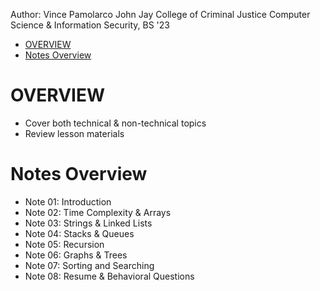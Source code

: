 Author: Vince Pamolarco
John Jay College of Criminal Justice
Computer Science & Information Security, BS '23

- [OVERVIEW](#overview)
- [Notes Overview](#notes-overview)

# OVERVIEW
* Cover both technical & non-technical topics
* Review lesson materials

# Notes Overview
* Note 01: Introduction
* Note 02: Time Complexity & Arrays
* Note 03: Strings & Linked Lists
* Note 04: Stacks & Queues
* Note 05: Recursion
* Note 06: Graphs & Trees
* Note 07: Sorting and Searching
* Note 08: Resume & Behavioral Questions

